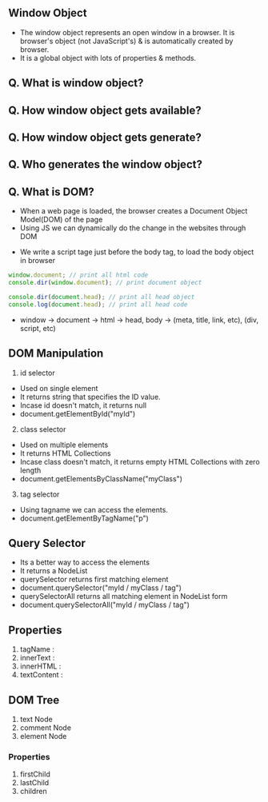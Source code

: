 ## Window Object
- The window object represents an open window in a browser. It is browser's object (not JavaScript's) & is automatically created by browser.
- It is a global object with lots of properties & methods.

## Q. What is window object?
## Q. How window object gets available?
## Q. How window object gets generate?
## Q. Who generates the window object?

## Q. What is DOM?
- When a web page is loaded, the browser creates a Document Object Model(DOM) of the page
- Using JS we can dynamically do the change in the websites through DOM 
* We write a script tage just before the body tag, to load the body object in browser
```js
window.document; // print all html code
console.dir(window.document); // print document object

console.dir(document.head); // print all head object
console.log(document.head); // print all head code
```
* window -> document -> html -> head, body -> (meta, title, link, etc), (div, script, etc)

## DOM Manipulation
1. id selector
- Used on single element
- It returns string that specifies the ID value.
- Incase id doesn't match, it returns null
- document.getElementById("myId")

2. class selector
- Used on multiple elements
- It returns HTML Collections
- Incase class doesn't match, it returns empty HTML Collections with zero length
- document.getElementsByClassName("myClass")

3. tag selector
- Using tagname we can access the elements.
- document.getElementByTagName("p")

## Query Selector 
- Its a better way to access the elements
- It returns a NodeList
- querySelector returns first matching element
- document.querySelector("myId / myClass / tag") 
- querySelectorAll returns all matching element in NodeList form 
- document.querySelectorAll("myId / myClass / tag") 

## Properties
1. tagName :
2. innerText :
3. innerHTML :
4. textContent :

## DOM Tree
1. text Node
2. comment Node
3. element Node

### Properties
1. firstChild
2. lastChild
3. children